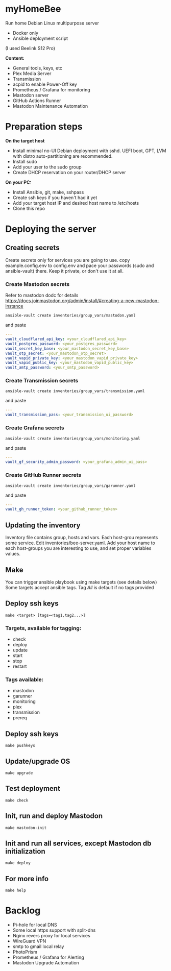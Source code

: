 # myHomeBee

Run home Debian Linux multipurpose server

- Docker only
- Ansible deployment script

(I used Beelink S12 Pro)

**Content:**
- General tools, keys, etc
- Plex Media Server
- Transmission
- acpid to enable Power-Off key
- Prometheus / Grafana for monitoring
- Mastodon server
- GitHub Actions Runner
- Mastodon Maintenance Automation 

# Preparation steps

**On the target host**
- Install minimal no-UI Debian deployment with sshd. UEFI boot, GPT, LVM with distro auto-partitioning are recommended.
- Install sudo
- Add your user to the sudo group
- Create DHCP reservation on your router/DHCP server

**On your PC:**
- Install Ansible, git, make, sshpass
- Create ssh keys if you haven't had it yet
- Add your target host IP and desired host name to /etc/hosts
- Clone this repo

# Deploying the server

## Creating secrets
Create secrets only for services you are going to use.
copy example.config.env to config.env and pace your passwords (sudo and ansible-vault) there. Keep it private, or don't use it at all.

### Create Mastodon secrets
Refer to mastodon dodc for details https://docs.joinmastodon.org/admin/install/#creating-a-new-mastodon-instance

```shell
ansible-vault create inventories/group_vars/mastodon.yaml
```
and paste
```yaml
---
vault_cloudflared_api_key: <your_cloudflared_api_key>
vault_postgres_password: <your_postgres_password>
vault_secret_key_base: <your_mastodon_secret_key_base>
vault_otp_secret: <your_mastodon_otp_secret>
vault_vapid_private_key: <your_mastodon_vapid_private_key>
vault_vapid_public_key: <your_mastodon_vapid_public_key>
vault_amtp_password: <your_smtp_password>
```
### Create Transmission secrets
```shell
ansible-vault create inventories/group_vars/transmission.yaml
```
and paste
```yaml 
---
vault_transmission_pass: <your_transmission_ui_password>
```
### Create Grafana secrets
```shell
ansible-vault create inventories/group_vars/monitoring.yaml
```
and paste
```yaml
---
vault_gf_security_admin_password: <your_grafana_admin_ui_pass>
```
### Create GitHub Runner secrets
```shell
ansible-vault create inventories/group_vars/garunner.yaml
```
and paste
```yaml
---
vault_gh_runner_token: <your_github_runner_token>
```

## Updating the inventory
Inventory file contains group, hosts and vars.
Each host-grou represents some service.
Edit inventories/bee-server.yaml. Add your host name to each host-groups you are interesting to use, and set proper variables values. 

## Make 
You can trigger ansible playbook using make targets (see details below)
Some targets accept ansible tags. Tag *All* is default if no tags provided

## Deploy ssh keys
```shell
make <target> [tags=<tag1,tag2...>]
```
### Targets, available for tagging:
- check
- deploy
- update
- start
- stop
- restart

### Tags available:
- mastodon
- garunner
- monitoring
- plex
- transmission
- prereq

## Deploy ssh keys
```shell
make pushkeys
```
## Update/upgrade OS
```shell
make upgrade
```

## Test deployment
```shell
make check
```
## Init, run and deploy Mastodon
```shell 
make mastodon-init
```

## Init and run all services, except Mastodon db initialization
```shell 
make deploy
```

## For more info
```shell 
make help
```

# Backlog
- Pi-hole for local DNS
- Some local https support with split-dns
- Nginx revers proxy for local services
- WireGuard VPN
- smtp to gmail local relay
- PhotoPrism
- Prometheus / Grafana for Alerting
- Mastodon Upgrade Automation